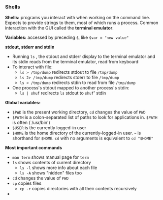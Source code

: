 ### Shells

**Shells:** programs you interact with when working on the command line. Expects to provide strings to them, most of which runs a process. Common interaction with the GUI called the **terminal emulator**.

**Variables:** accessed by preceding `$`, like `$var = "new value"`

**stdout, stderr and stdin**
- Running `ls` , the stdout and stderr display to the terminal emulator and its stdin reads from the terminal emulator, read from keyboard
- To interact with file:
	- `ls > /tmp/dump` redirects stdout to file `/tmp/dump`
	- `ls 2> /tmp/dump` redirects stderr to file `/tmp/dump`
	- `ls < /tmp/dump` redirects stdin to read from file `/tmp/dump`
- One process's stdout mapped to another process's stdin:
	- `ls | shuf` redirects `ls` stdout to `shuf`' stdin

**Global variables:**
- `$PWD` is the present working directory, `cd` changes the value of `PWD`
- `$PATH` is a colon-separated list of paths to look for applications in. `$PATH` is often (`/usr/bin')
- `$USER` is the currently logged-in user
- `$HOME` is the home directory of the currently-logged-in user. `~` is shorthand for `$HOME`. `cd` with no arguments is equivalent to `cd "$HOME"`

**Most important commands**
- `man term` shows manual page for `term`
- `ls` shows contents of current directory
	- `ls -l` shows more info about each file
	- `ls -A` shows "hidden" files too
- `cd` changes the value of `PWD`
- `cp` copies files
	- `cp -r` copies directories with all their contents recursively
- 

